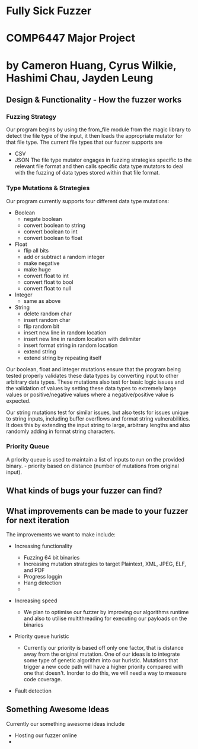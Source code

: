 # Fully Sick Fuzzer
# COMP6447 Major Project
# by Cameron Huang, Cyrus Wilkie, Hashimi Chau, Jayden Leung

## Design & Functionality - How the fuzzer works
### Fuzzing Strategy
Our program begins by using the from_file module from the magic library to detect the file type of the input, it then loads the appropriate mutator for that file type. The current file types that our fuzzer supports are
- CSV
- JSON
The file type mutator engages in fuzzing strategies specific to the relevant file format and then calls specific data type mutators to deal with the fuzzing of data types stored within that file format.

### Type Mutations & Strategies
Our program currently supports four different data type mutations:
- Boolean
    - negate boolean
    - convert boolean to string
    - convert boolean to int
    - convert boolean to float
- Float
    - flip all bits
    - add or subtract a random integer
    - make negative
    - make huge
    - convert float to int
    - convert float to bool
    - convert float to null
- Integer
    - same as above
- String
    - delete random char
    - insert random char
    - flip random bit
    - insert new line in random location
    - insert new line in random location with delimiter
    - insert format string in random location
    - extend string
    - extend string by repeating itself

Our boolean, float and integer mutations ensure that the program being tested properly validates these data types by converting input to other arbitrary data types. These mutations also test for basic logic issues and the validation of values by setting these data types to extremely large values or positive/negative values where a negative/positive value is expected.

Our string mutations test for similar issues, but also tests for issues unique to string inputs, including buffer overflows and format string vulnerabilities. It does this by extending the input string to large, arbitrary lengths and also randomly adding in format string characters.



### Priority Queue
A priority queue is used to maintain a list of inputs to run on the provided binary. - priority based on distance (number of mutations from original input).

## What kinds of bugs your fuzzer can find?



## What improvements can be made to your fuzzer for next iteration
The improvements we want to make include:
- Increasing functionality 
    - Fuzzing 64 bit binaries
    - Increasing mutation strategies to target Plaintext, XML, JPEG, ELF, and PDF
    - Progress loggin
    - Hang detection
    - 

- Increasing speed
    -  We plan to optimise our fuzzer by improving our algorithms runtime and also to utilise multithreading for executing our payloads on the binaries


- Priority queue huristic
    - Currently our priority is based off only one factor, that is distance away from the original mutation. One of our ideas is to integrate some type of genetic algorithm into our huristic. Mutations that trigger a new code path will have a higher priority compared with one that doesn't. Inorder to do this, we will need a way to measure code coverage.

- Fault detection


## Something Awesome Ideas
Currently our something awesome ideas include
- Hosting our fuzzer online
-  

